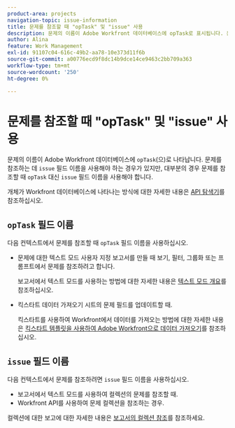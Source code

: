 ```yaml
---
product-area: projects
navigation-topic: issue-information
title: 문제를 참조할 때 "opTask" 및 "issue" 사용
description: 문제의 이름이 Adobe Workfront 데이터베이스에 opTask로 표시됩니다. 문제를 참조할 때 문제 필드 이름을 사용해야 하는 경우가 있지만, 대부분의 경우 문제를 참조할 때 문제 대신 opTask 필드 이름을 사용해야 합니다.
author: Alina
feature: Work Management
exl-id: 91107c04-616c-49b2-aa78-10e373d11f6b
source-git-commit: a00776ecd9f8dc14b9dce14ce9463c2bb709a363
workflow-type: tm+mt
source-wordcount: '250'
ht-degree: 0%

---
```


# 문제를 참조할 때 &quot;opTask&quot; 및 &quot;issue&quot; 사용

문제의 이름이 Adobe Workfront 데이터베이스에 `opTask`(으)로 나타납니다. 문제를 참조하는 데 `issue` 필드 이름을 사용해야 하는 경우가 있지만, 대부분의 경우 문제를 참조할 때 `opTask` 대신 `issue` 필드 이름을 사용해야 합니다.

개체가 Workfront 데이터베이스에 나타나는 방식에 대한 자세한 내용은 [API 탐색기](https://developer.adobe.com/workfront/api-explorer/)를 참조하십시오.

## `opTask` 필드 이름

다음 컨텍스트에서 문제를 참조할 때 `opTask` 필드 이름을 사용하십시오.

* 문제에 대한 텍스트 모드 사용자 지정 보고서를 만들 때 보기, 필터, 그룹화 또는 프롬프트에서 문제를 참조하려고 합니다.

  보고서에서 텍스트 모드를 사용하는 방법에 대한 자세한 내용은 [텍스트 모드 개요](../../../reports-and-dashboards/reports/text-mode/understand-text-mode.md)를 참조하십시오.

<!--* When you pull information about issues using our API.  
  For more information about the Workfront API, see [Adobe Workfront API](../../../wf-api/workfront-api.md)-->

* 킥스타트 데이터 가져오기 시트의 문제 필드를 업데이트할 때.

  킥스타트를 사용하여 Workfront에서 데이터를 가져오는 방법에 대한 자세한 내용은 [킥스타트 템플릿을 사용하여 Adobe Workfront으로 데이터 가져오기](../../../administration-and-setup/manage-workfront/using-kick-starts/import-data-via-kickstarts.md)를 참조하십시오.

## `issue` 필드 이름

다음 컨텍스트에서 문제를 참조하려면 `issue` 필드 이름을 사용하십시오.

* 보고서에서 텍스트 모드를 사용하여 컬렉션의 문제를 참조할 때.
* Workfront API를 사용하여 문제 컬렉션을 참조하는 경우.

컬렉션에 대한 보고에 대한 자세한 내용은 [보고서의 컬렉션 참조](../../../reports-and-dashboards/reports/text-mode/reference-collections-report.md)를 참조하세요.

<!--
<note type="tip">
For information about how issues appear in a collection, see the
<a href="https://developer.adobe.com/workfront/api-explorer/" target="_blank">API Explorer</a> and select the API Unsupported option from the upper-right corner of the page.
<br>(NOTE: Drafted because this might not be needed.)
</note>
-->
